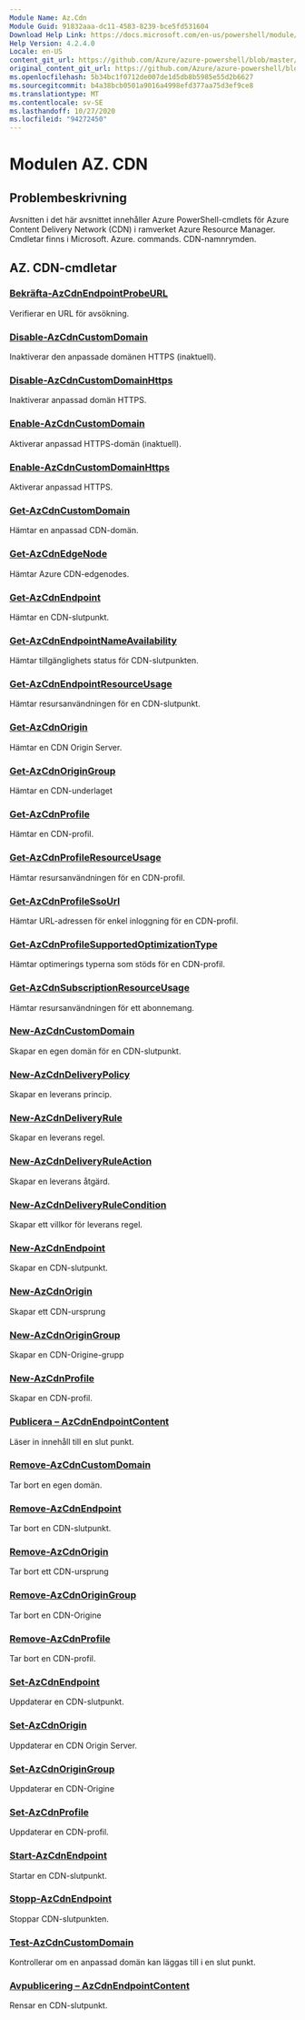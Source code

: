 ```yaml
---
Module Name: Az.Cdn
Module Guid: 91832aaa-dc11-4583-8239-bce5fd531604
Download Help Link: https://docs.microsoft.com/en-us/powershell/module/az.cdn
Help Version: 4.2.4.0
Locale: en-US
content_git_url: https://github.com/Azure/azure-powershell/blob/master/src/Cdn/Cdn/help/Az.Cdn.md
original_content_git_url: https://github.com/Azure/azure-powershell/blob/master/src/Cdn/Cdn/help/Az.Cdn.md
ms.openlocfilehash: 5b34bc1f0712de007de1d5db8b5985e55d2b6627
ms.sourcegitcommit: b4a38bcb0501a9016a4998efd377aa75d3ef9ce8
ms.translationtype: MT
ms.contentlocale: sv-SE
ms.lasthandoff: 10/27/2020
ms.locfileid: "94272450"
---
```

# Modulen AZ. CDN
## Problembeskrivning
Avsnitten i det här avsnittet innehåller Azure PowerShell-cmdlets för Azure Content Delivery Network (CDN) i ramverket Azure Resource Manager. Cmdletar finns i Microsoft. Azure. commands. CDN-namnrymden.

## AZ. CDN-cmdletar
### [Bekräfta-AzCdnEndpointProbeURL](Confirm-AzCdnEndpointProbeURL.md)
Verifierar en URL för avsökning.

### [Disable-AzCdnCustomDomain](Disable-AzCdnCustomDomain.md)
Inaktiverar den anpassade domänen HTTPS (inaktuell).

### [Disable-AzCdnCustomDomainHttps](Disable-AzCdnCustomDomainHttps.md)
Inaktiverar anpassad domän HTTPS.

### [Enable-AzCdnCustomDomain](Enable-AzCdnCustomDomain.md)
Aktiverar anpassad HTTPS-domän (inaktuell).

### [Enable-AzCdnCustomDomainHttps](Enable-AzCdnCustomDomainHttps.md)
Aktiverar anpassad HTTPS.

### [Get-AzCdnCustomDomain](Get-AzCdnCustomDomain.md)
Hämtar en anpassad CDN-domän.

### [Get-AzCdnEdgeNode](Get-AzCdnEdgeNode.md)
Hämtar Azure CDN-edgenodes.

### [Get-AzCdnEndpoint](Get-AzCdnEndpoint.md)
Hämtar en CDN-slutpunkt.

### [Get-AzCdnEndpointNameAvailability](Get-AzCdnEndpointNameAvailability.md)
Hämtar tillgänglighets status för CDN-slutpunkten.

### [Get-AzCdnEndpointResourceUsage](Get-AzCdnEndpointResourceUsage.md)
Hämtar resursanvändningen för en CDN-slutpunkt.

### [Get-AzCdnOrigin](Get-AzCdnOrigin.md)
Hämtar en CDN Origin Server.

### [Get-AzCdnOriginGroup](Get-AzCdnOriginGroup.md)
Hämtar en CDN-underlaget

### [Get-AzCdnProfile](Get-AzCdnProfile.md)
Hämtar en CDN-profil.

### [Get-AzCdnProfileResourceUsage](Get-AzCdnProfileResourceUsage.md)
Hämtar resursanvändningen för en CDN-profil.

### [Get-AzCdnProfileSsoUrl](Get-AzCdnProfileSsoUrl.md)
Hämtar URL-adressen för enkel inloggning för en CDN-profil.

### [Get-AzCdnProfileSupportedOptimizationType](Get-AzCdnProfileSupportedOptimizationType.md)
Hämtar optimerings typerna som stöds för en CDN-profil.

### [Get-AzCdnSubscriptionResourceUsage](Get-AzCdnSubscriptionResourceUsage.md)
Hämtar resursanvändningen för ett abonnemang.

### [New-AzCdnCustomDomain](New-AzCdnCustomDomain.md)
Skapar en egen domän för en CDN-slutpunkt.

### [New-AzCdnDeliveryPolicy](New-AzCdnDeliveryPolicy.md)
Skapar en leverans princip.

### [New-AzCdnDeliveryRule](New-AzCdnDeliveryRule.md)
Skapar en leverans regel.

### [New-AzCdnDeliveryRuleAction](New-AzCdnDeliveryRuleAction.md)
Skapar en leverans åtgärd.

### [New-AzCdnDeliveryRuleCondition](New-AzCdnDeliveryRuleCondition.md)
Skapar ett villkor för leverans regel.

### [New-AzCdnEndpoint](New-AzCdnEndpoint.md)
Skapar en CDN-slutpunkt.

### [New-AzCdnOrigin](New-AzCdnOrigin.md)
Skapar ett CDN-ursprung

### [New-AzCdnOriginGroup](New-AzCdnOriginGroup.md)
Skapar en CDN-Origine-grupp

### [New-AzCdnProfile](New-AzCdnProfile.md)
Skapar en CDN-profil.

### [Publicera – AzCdnEndpointContent](Publish-AzCdnEndpointContent.md)
Läser in innehåll till en slut punkt.

### [Remove-AzCdnCustomDomain](Remove-AzCdnCustomDomain.md)
Tar bort en egen domän.

### [Remove-AzCdnEndpoint](Remove-AzCdnEndpoint.md)
Tar bort en CDN-slutpunkt.

### [Remove-AzCdnOrigin](Remove-AzCdnOrigin.md)
Tar bort ett CDN-ursprung

### [Remove-AzCdnOriginGroup](Remove-AzCdnOriginGroup.md)
Tar bort en CDN-Origine

### [Remove-AzCdnProfile](Remove-AzCdnProfile.md)
Tar bort en CDN-profil.

### [Set-AzCdnEndpoint](Set-AzCdnEndpoint.md)
Uppdaterar en CDN-slutpunkt.

### [Set-AzCdnOrigin](Set-AzCdnOrigin.md)
Uppdaterar en CDN Origin Server.

### [Set-AzCdnOriginGroup](Set-AzCdnOriginGroup.md)
Uppdaterar en CDN-Origine

### [Set-AzCdnProfile](Set-AzCdnProfile.md)
Uppdaterar en CDN-profil.

### [Start-AzCdnEndpoint](Start-AzCdnEndpoint.md)
Startar en CDN-slutpunkt.

### [Stopp-AzCdnEndpoint](Stop-AzCdnEndpoint.md)
Stoppar CDN-slutpunkten.

### [Test-AzCdnCustomDomain](Test-AzCdnCustomDomain.md)
Kontrollerar om en anpassad domän kan läggas till i en slut punkt.

### [Avpublicering – AzCdnEndpointContent](Unpublish-AzCdnEndpointContent.md)
Rensar en CDN-slutpunkt.

